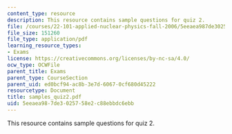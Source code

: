 ```yaml
---
content_type: resource
description: This resource contains sample questions for quiz 2.
file: /courses/22-101-applied-nuclear-physics-fall-2006/5eeaea987de3025758e2c88ebbdc6ebb_samples_quiz2.pdf
file_size: 151260
file_type: application/pdf
learning_resource_types:
- Exams
license: https://creativecommons.org/licenses/by-nc-sa/4.0/
ocw_type: OCWFile
parent_title: Exams
parent_type: CourseSection
parent_uid: ed0bcf94-ac8b-3e7d-6067-0cf680d45222
resourcetype: Document
title: samples_quiz2.pdf
uid: 5eeaea98-7de3-0257-58e2-c88ebbdc6ebb
---
```

This resource contains sample questions for quiz 2.